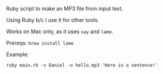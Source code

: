 Ruby script to make an MP3 file from input text.

Using Ruby b/c I use it for other tools.

Works on Mac only, as it uses `say` and `lame`.

Prereqs: `brew install lame`

Example:

`ruby main.rb -v Daniel -o hello.mp3 'Here is a sentence!'`